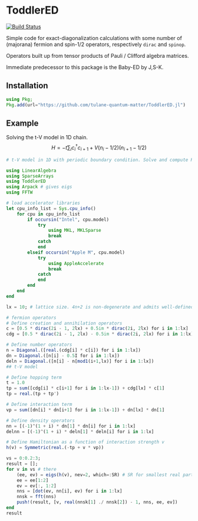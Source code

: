 # ToddlerED

[![Build Status](https://github.com/tulane-quantum-matter/ToddlerED.jl/actions/workflows/CI.yml/badge.svg?branch=main)](https://github.com/tulane-quantum-matter/ToddlerED.jl/actions/workflows/CI.yml?query=branch%3Amain)

Simple code for exact-diagonalization calculations with some number of (majorana) fermion and spin-1/2 operators, respectively `dirac` and `spinop`.

Operators built up from tensor products of Pauli / Clifford algebra matrices.

Immediate predecessor to this package is the Baby-ED by J,S-K.

## Installation

```julia
using Pkg;
Pkg.add(url="https://github.com/tulane-quantum-matter/ToddlerED.jl")
```

## Example

Solving the t-V model in 1D chain.
$$ H = -t \sum_i c_i^\dagger c_{i+1} + V (n_i-1/2) (n_{i+1}-1/2) $$

```julia
# t-V model in 1D with periodic boundary condition. Solve and compute RG invariant using staggered density-density correlator.

using LinearAlgebra
using SparseArrays
using ToddlerED
using Arpack # gives eigs
using FFTW

# load accelerator libraries
let cpu_info_list = Sys.cpu_info()
    for cpu in cpu_info_list
        if occursin("Intel", cpu.model)
            try
                using MKL, MKLSparse
                break
            catch
            end
        elseif occursin("Apple M", cpu.model)
            try
                using AppleAccelerate
                break
            catch
            end
        end
    end
end

lx = 10; # lattice size. 4n+2 is non-degenerate and admits well-defined "staggering"

# fermion operators
# Define creation and annihilation operators
c = [0.5 * dirac(2i - 1, 2lx) + 0.5im * dirac(2i, 2lx) for i in 1:lx]
cdg = [0.5 * dirac(2i - 1, 2lx) - 0.5im * dirac(2i, 2lx) for i in 1:lx]

# Define number operators
n = Diagonal.([real.(cdg[i] * c[i]) for i in 1:lx])
dn = Diagonal.([n[i] - 0.5I for i in 1:lx])
deln = Diagonal.([n[i] - n[mod1(i+1,lx)] for i in 1:lx])
## t-V model

# Define hopping term
t = 1.0
tp = sum([cdg[i] * c[i+1] for i in 1:lx-1]) + cdg[lx] * c[1]
tp = real.(tp + tp')

# Define interaction term
vp = sum([dn[i] * dn[i+1] for i in 1:lx-1]) + dn[lx] * dn[1]

# Define density operators
nn = [(-1)^(1 + i) * dn[1] * dn[i] for i in 1:lx]
delnn = [(-1)^(1 + i) * deln[1] * deln[i] for i in 1:lx]

# Define Hamiltonian as a function of interaction strength v
h(v) = Symmetric(real.(-tp + v * vp))

vs = 0:0.2:3;
result = [];
for v in vs # there 
    (ee, ev) = eigs(h(v), nev=2, which=:SR) # SR for smallest real part
    ee = ee[1:2]
    ev = ev[:, 1:2]
    nns = [dot(ev, nn[i], ev) for i in 1:lx]
    nnsk = fft(nns)
    push!(result, [v, real(nnsk[1] ./ nnsk[2]) - 1, nns, ee, ev])
end
result

```